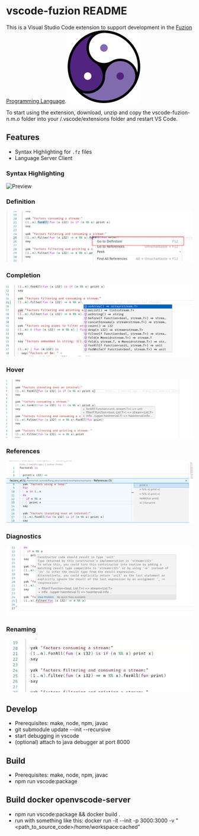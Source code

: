 # vscode-fuzion README

This is a Visual Studio Code extension to support development in the [Fuzion Programming Language](https://flang.dev).
![Fuzion logo](images/fuzion_logo_196.png)


To start using the extension, download, unzip and copy the vscode-fuzion-n.m.o folder into your <user home>/.vscode/extensions folder and restart VS Code.

## Features

- Syntax Highlighting for `.fz` files
- Language Server Client

### Syntax Highlighting
![Preview](images/vscode.png)
### Definition
![](images/lsp_definition.png)
### Completion
![](images/lsp_completion.png)
### Hover
![](images/lsp_hover.png)
### References
![](images/lsp_references.png)
### Diagnostics
![](images/lsp_diagnostics.png)
### Renaming
![](images/lsp_rename.webp)

## Develop
- Prerequisites: make, node, npm, javac
- git submodule update --init --recursive
- start debugging in vscode
- (optional) attach to java debugger at port 8000

## Build
- Prerequisites: make, node, npm, javac
- npm run vscode:package

## Build docker openvscode-server
- npm run vscode:package && docker build .
- run with something like this: docker run -it --init -p 3000:3000 -v "<path_to_source_code>/home/workspace:cached"
